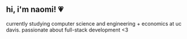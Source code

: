 ## hi, i'm naomi! 💗

currently studying computer science and engineering + economics at uc davis. passionate about full-stack development <3
